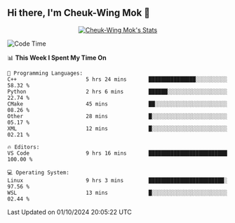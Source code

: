 ## Hi there, I'm Cheuk-Wing Mok 👋

<!--
**mozro0327/mozro0327** is a ✨ _special_ ✨ repository because its `README.md` (this file) appears on your GitHub profile.

Here are some ideas to get you started:

- 🔭 I’m currently working on ...
- 🌱 I’m currently learning ...
- 👯 I’m looking to collaborate on ...
- 🤔 I’m looking for help with ...
- 💬 Ask me about ...
- 📫 How to reach me: ...
- 😄 Pronouns: ...
- ⚡ Fun fact: ...
-->

<p align="center">
  <a href="https://github.com/mozro0327" class="rich-diff-level-one">
    <img src="https://github-readme-stats.vercel.app/api?username=mozro0327&title_color=333&text_color=777" alt="Cheuk-Wing Mok's Stats" >
    <!-- &hide=issues
    <img src="https://github-readme-stats.vercel.app/api?username=mozro0327&hide=issues&title_color=333&text_color=777" alt="Cheuk-Wing Mok's Stats" >
    -->
  </a>
</p>

<!--START_SECTION:waka-->
![Code Time](http://img.shields.io/badge/Code%20Time-2%2C949%20hrs%2021%20mins-blue)

📊 **This Week I Spent My Time On** 

```text
💬 Programming Languages: 
C++                      5 hrs 24 mins       ███████████████░░░░░░░░░░   58.32 % 
Python                   2 hrs 6 mins        ██████░░░░░░░░░░░░░░░░░░░   22.74 % 
CMake                    45 mins             ██░░░░░░░░░░░░░░░░░░░░░░░   08.26 % 
Other                    28 mins             █░░░░░░░░░░░░░░░░░░░░░░░░   05.17 % 
XML                      12 mins             █░░░░░░░░░░░░░░░░░░░░░░░░   02.21 % 

🔥 Editors: 
VS Code                  9 hrs 16 mins       █████████████████████████   100.00 % 

💻 Operating System: 
Linux                    9 hrs 3 mins        ████████████████████████░   97.56 % 
WSL                      13 mins             █░░░░░░░░░░░░░░░░░░░░░░░░   02.44 % 
```


 Last Updated on 01/10/2024 20:05:22 UTC
<!--END_SECTION:waka-->
